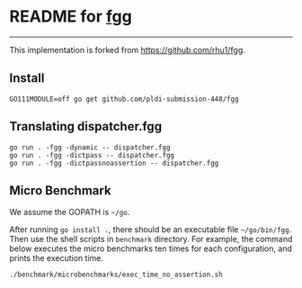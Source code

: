 # README for [fgg](https://github.com/pldi-submission-448/fgg)

---
This implementation is forked from https://github.com/rhu1/fgg.

## Install
```
GO111MODULE=off go get github.com/pldi-submission-448/fgg
```

## Translating dispatcher.fgg
```shell script
go run . -fgg -dynamic -- dispatcher.fgg
go run . -fgg -dictpass -- dispatcher.fgg
go run . -fgg -dictpassnoassertion -- dispatcher.fgg
```

## Micro Benchmark 

We assume the GOPATH is `~/go`.

After running `go install .`, there should be an executable file 
`~/go/bin/fgg`.
Then use the shell scripts in `benchmark` directory.
For example, the command below executes the micro benchmarks
ten times for each configuration, and prints the execution time.

```shell script
./benchmark/microbenchmarks/exec_time_no_assertion.sh
```
